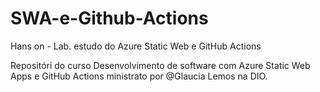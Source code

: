 # SWA-e-Github-Actions
Hans on - Lab. estudo do Azure Static Web e GitHub Actions

Repositóri do curso Desenvolvimento de software com Azure Static Web Apps e GitHub Actions ministrato por @Glaucia Lemos na DIO.
